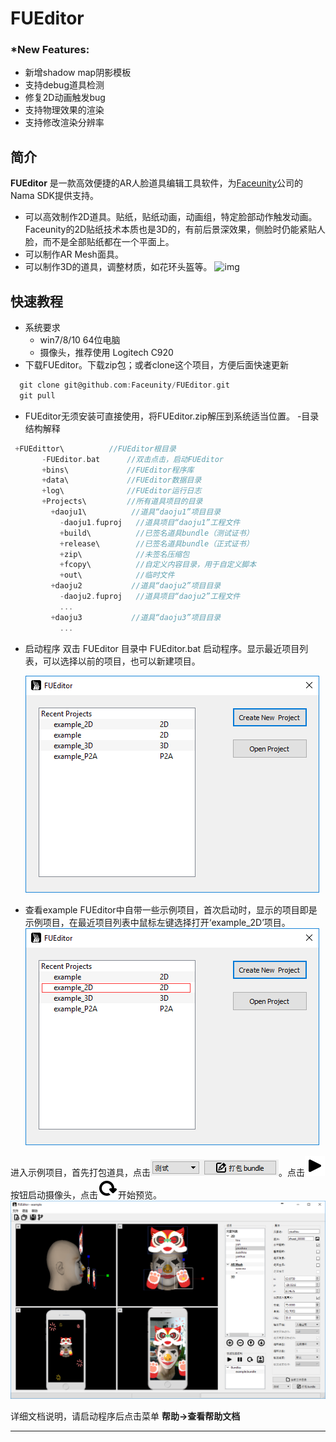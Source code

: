 # **FUEditor**
### \***New Features:**
 - 新增shadow map阴影模板 
 - 支持debug道具检测 
 - 修复2D动画触发bug 
 - 支持物理效果的渲染 
 - 支持修改渲染分辨率 

## 简介
__FUEditor__ 是一款高效便捷的AR人脸道具编辑工具软件，为[Faceunity](http://www.faceunity.com/)公司的Nama SDK提供支持。
 - 可以高效制作2D道具。贴纸，贴纸动画，动画组，特定脸部动作触发动画。Faceunity的2D贴纸技术本质也是3D的，有前后景深效果，侧脸时仍能紧贴人脸，而不是全部贴纸都在一个平面上。
 - 可以制作AR Mesh面具。
 - 可以制作3D的道具，调整材质，如花环头盔等。
    ![img](./data/doc/img/gif.gif)

## 快速教程
- 系统要求
  - win7/8/10 64位电脑
  - 摄像头，推荐使用 Logitech C920
- 下载FUEditor。下载zip包；或者clone这个项目，方便后面快速更新
```C
  git clone git@github.com:Faceunity/FUEditor.git
  git pull
```
-	FUEditor无须安装可直接使用，将FUEditor.zip解压到系统适当位置。
    -目录结构解释
```C
 +FUEdittor\          //FUEditor根目录
       -FUEditor.bat      //双击点击，启动FUEditor
       +bins\             //FUEditor程序库
       +data\             //FUEditor数据目录
       +log\              //FUEditor运行日志
       +Projects\         //所有道具项目的目录
         +daoju1\          //道具“daoju1”项目目录
           -daoju1.fuproj   //道具项目“daoju1”工程文件
           +build\          //已签名道具bundle（测试证书）
           +release\        //已签名道具bundle（正式证书）
           +zip\            //未签名压缩包
           +fcopy\          //自定义内容目录，用于自定义脚本
           +out\            //临时文件
         +daoju2           //道具“daoju2”项目目录
           -daoju2.fuproj   //道具项目“daoju2”工程文件
           ...
         +daoju3           //道具“daoju3”项目目录
           ...
```
- 启动程序
   双击 FUEditor 目录中 FUEditor.bat 启动程序。显示最近项目列表，可以选择以前的项目，也可以新建项目。

     ![img](./data/doc/img/start.png)


- 查看example
   FUEditor中自带一些示例项目，首次启动时，显示的项目即是示例项目，在最近项目列表中鼠标左键选择打开‘example_2D’项目。  ![img](./data/doc/img/choice.png)

 进入示例项目，首先打包道具，点击![button](./data/doc/img/debug.png)。点击![button](./data/doc/img/qt32/play.png)按钮启动摄像头，点击![button](./data/doc/img/qt32/refresh.png)开始预览。![img](./data/doc/img/example.png)

详细文档说明，请启动程序后点击菜单 __帮助->查看帮助文档__

---
